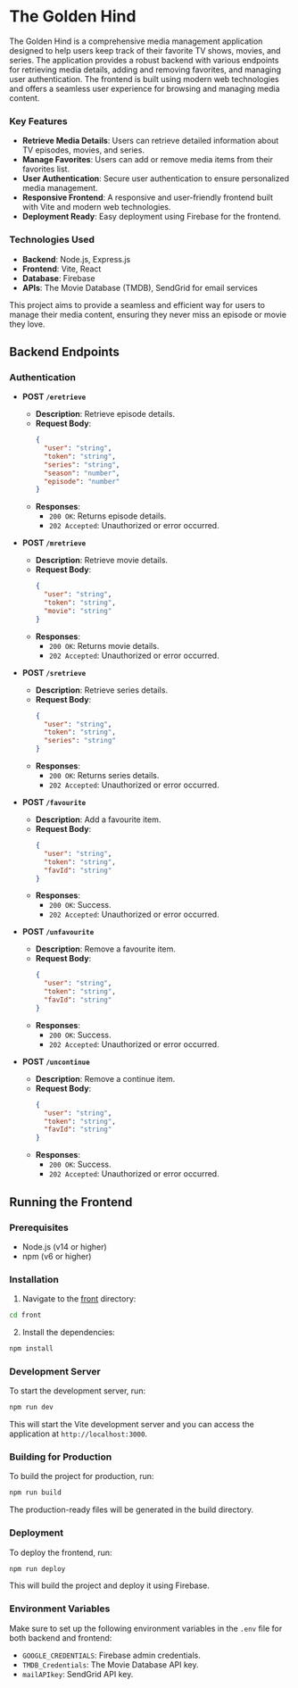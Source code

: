 # The Golden Hind

The Golden Hind is a comprehensive media management application designed to help users keep track of their favorite TV shows, movies, and series. The application provides a robust backend with various endpoints for retrieving media details, adding and removing favorites, and managing user authentication. The frontend is built using modern web technologies and offers a seamless user experience for browsing and managing media content.

### Key Features
- **Retrieve Media Details**: Users can retrieve detailed information about TV episodes, movies, and series.
- **Manage Favorites**: Users can add or remove media items from their favorites list.
- **User Authentication**: Secure user authentication to ensure personalized media management.
- **Responsive Frontend**: A responsive and user-friendly frontend built with Vite and modern web technologies.
- **Deployment Ready**: Easy deployment using Firebase for the frontend.

### Technologies Used
- **Backend**: Node.js, Express.js
- **Frontend**: Vite, React
- **Database**: Firebase
- **APIs**: The Movie Database (TMDB), SendGrid for email services

This project aims to provide a seamless and efficient way for users to manage their media content, ensuring they never miss an episode or movie they love.

## Backend Endpoints

### Authentication
- **POST `/eretrieve`**
  - **Description**: Retrieve episode details.
  - **Request Body**:
    ```json
    {
      "user": "string",
      "token": "string",
      "series": "string",
      "season": "number",
      "episode": "number"
    }
    ```
  - **Responses**:
    - `200 OK`: Returns episode details.
    - `202 Accepted`: Unauthorized or error occurred.

- **POST `/mretrieve`**
  - **Description**: Retrieve movie details.
  - **Request Body**:
    ```json
    {
      "user": "string",
      "token": "string",
      "movie": "string"
    }
    ```
  - **Responses**:
    - `200 OK`: Returns movie details.
    - `202 Accepted`: Unauthorized or error occurred.

- **POST `/sretrieve`**
  - **Description**: Retrieve series details.
  - **Request Body**:
    ```json
    {
      "user": "string",
      "token": "string",
      "series": "string"
    }
    ```
  - **Responses**:
    - `200 OK`: Returns series details.
    - `202 Accepted`: Unauthorized or error occurred.

- **POST `/favourite`**
  - **Description**: Add a favourite item.
  - **Request Body**:
    ```json
    {
      "user": "string",
      "token": "string",
      "favId": "string"
    }
    ```
  - **Responses**:
    - `200 OK`: Success.
    - `202 Accepted`: Unauthorized or error occurred.

- **POST `/unfavourite`**
  - **Description**: Remove a favourite item.
  - **Request Body**:
    ```json
    {
      "user": "string",
      "token": "string",
      "favId": "string"
    }
    ```
  - **Responses**:
    - `200 OK`: Success.
    - `202 Accepted`: Unauthorized or error occurred.

- **POST `/uncontinue`**
  - **Description**: Remove a continue item.
  - **Request Body**:
    ```json
    {
      "user": "string",
      "token": "string",
      "favId": "string"
    }
    ```
  - **Responses**:
    - `200 OK`: Success.
    - `202 Accepted`: Unauthorized or error occurred.

## Running the Frontend

### Prerequisites
- Node.js (v14 or higher)
- npm (v6 or higher)

### Installation
1. Navigate to the [front](http://_vscodecontentref_/0) directory:
```sh
cd front
```
2. Install the dependencies:

```sh
npm install
```

### Development Server

To start the development server, run:
```sh
npm run dev
```

This will start the Vite development server and you can access the application at ```http://localhost:3000```.

### Building for Production
To build the project for production, run:

```sh
npm run build
```

The production-ready files will be generated in the build directory.

### Deployment
To deploy the frontend, run:

```sh
npm run deploy
```

This will build the project and deploy it using Firebase.

### Environment Variables
Make sure to set up the following environment variables in the ```.env``` file for both backend and frontend:

* ```GOOGLE_CREDENTIALS```: Firebase admin credentials.
* ```TMDB_Credentials```: The Movie Database API key.
* ```mailAPIkey```: SendGrid API key.